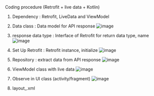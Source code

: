 Coding procedure (Retrofit + live data + Kotlin)

1. Dependency : Retrofit, LiveData and ViewModel
   
2. Data class : Data model for API response
![image](https://github.com/mkjry/Weather-Location-Android/assets/132794460/b98c4f2e-fd13-4fed-8fc1-98c8286d88a9)

3. response data type : Interface of Retrofit for return data type, name
![image](https://github.com/mkjry/Weather-Location-Android/assets/132794460/2fbf3667-a6ad-4217-bf6c-1d6b8cbd77c8)

4. Set Up Retrofit : Retrofit instance, initialize
![image](https://github.com/mkjry/Weather-Location-Android/assets/132794460/affefba1-e8ae-471a-85c8-53764716e415)

5. Repository : extract data from API response
![image](https://github.com/mkjry/Weather-Location-Android/assets/132794460/807a2701-b03f-4297-9568-0a7a9d5ae207)

6. ViewModel class with live data
![image](https://github.com/mkjry/Weather-Location-Android/assets/132794460/0824be73-5d96-48f6-bb8a-066539360b07)

7. Observe in UI class (activity/fragment)
![image](https://github.com/mkjry/Weather-Location-Android/assets/132794460/c2cf68eb-bb78-4e49-8f44-58470cd4fb62)

11. layout_.xml
